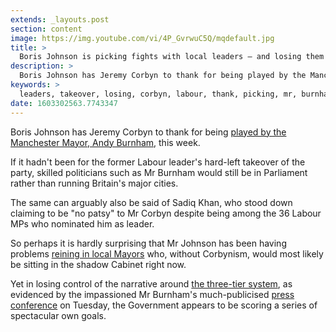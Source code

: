 ```yaml
--- 
extends: _layouts.post 
section: content 
image: https://img.youtube.com/vi/4P_GvrwuC5Q/mqdefault.jpg 
title: > 
  Boris Johnson is picking fights with local leaders – and losing them 
description: > 
  Boris Johnson has Jeremy Corbyn to thank for being played by the Manchester Mayor, Andy Burnham, this week.If it hadn't been for the former Labour leader's hard-left takeover of the party, skilled politicians such as Mr Burnham would still be in Parliament rather than running Britain's major cities.The same can arguably also be said of Sadiq Khan, who stood down claiming to be "no patsy" to Mr Corbyn despite being among the 36 Labour MPs who nominated him as leader.So perhaps it is hardly surprising that Mr Johnson has been having problems reining in local Mayors who, without Corbynism, would most likely be sitting in the shadow Cabinet right now.Yet in losing control of the narrative around the three-tier system, as evidenced by the impassioned Mr Burnham's much-publicised press conference on Tuesday, the Government appears to be scoring a series of spectacular own goals. 
keywords: > 
  leaders, takeover, losing, corbyn, labour, thank, picking, mr, burnham, system, fights, threetier, local, boris, johnson, weekif 
date: 1603302563.7743347 
--- 
```

<div><p>Boris Johnson has Jeremy Corbyn to thank for being <a href="https://www.telegraph.co.uk/politics/2020/10/20/northern-cities-told-could-next-manchester-put-tier-3/">played by the Manchester Mayor, Andy Burnham</a>, this week.</p>
<p>If it hadn't been for the former Labour leader's hard-left takeover of the party, skilled politicians such as Mr Burnham would still be in Parliament rather than running Britain's major cities.</p>
<p>The same can arguably also be said of Sadiq Khan, who stood down claiming to be "no patsy" to Mr Corbyn despite being among the 36 Labour MPs who nominated him as leader.</p>
<p>So perhaps it is hardly surprising that Mr Johnson has been having problems <a href="https://www.telegraph.co.uk/politics/2020/10/20/boris-johnson-manchester-tier-3-lockdown-brexit-news-latest/">reining in local Mayors</a> who, without Corbynism, would most likely be sitting in the shadow Cabinet right now.</p>
<p>Yet in losing control of the narrative around <a href="https://www.telegraph.co.uk/news/2020/10/21/uk-lockdown-three-3-tier-rules-restrictions/">the three-tier system</a>, as evidenced by the impassioned Mr Burnham's much-publicised <a href="https://www.telegraph.co.uk/politics/2020/10/20/boris-johnson-manchester-tier-3-lockdown-brexit-news-latest/">press conference</a> on Tuesday, the Government appears to be scoring a series of spectacular own goals.</p>
</div>